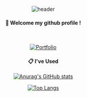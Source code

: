 <div align="center"> 

![header](https://capsule-render.vercel.app/api?type=cylinder&color=000000&height=120&section=header&text=yongseong2&fontColor=ffffff&fontSize=70&animation=fadeIn&fontAlignY=55&desc=%20&descAlignY=62&descAlign=62)
  
####  :wave: Welcome my github profile !
  
  <br/>
  
[![Portfolio](https://img.shields.io/badge/-Portfolio-black?style=for-the-badge&logo=react)](https://yongseong2.github.io/portfolio/)
  

  ####  :clipboard: I've Used
  
 [![Anurag's GitHub stats](https://github-readme-stats.vercel.app/api?username=yongseong2)](https://github.com/yongseong2/github-readme-stats)


 [![Top Langs](https://github-readme-stats.vercel.app/api/top-langs/?username=yongseong2&layout=pie)](https://github.com/yongseong2/github-readme-stats)

</div>
